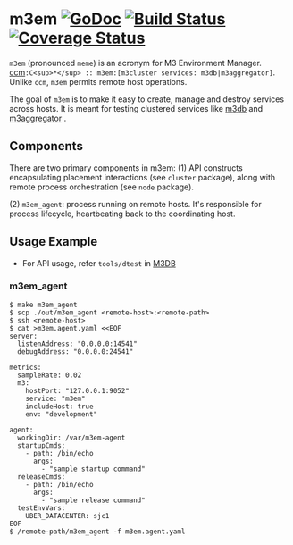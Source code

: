 m3em [![GoDoc][doc-img]][doc] [![Build Status][ci-img]][ci] [![Coverage Status][cov-img]][cov]
==============================================================================================

`m3em` (pronounced `meme`) is an acronym for M3 Environment Manager. [ccm](https://github.com/pcmanus/ccm)`:C<sup>*</sup> :: m3em:[m3cluster services: m3db|m3aggregator]`. Unlike `ccm`, `m3em` permits remote host operations.

The goal of `m3em` is to make it easy to create, manage and destroy services across hosts. It is meant for testing clustered services like [m3db](https://github.com/m3db/m3db) and [m3aggregator](https://github.com/m3db/m3aggregator) .

[doc-img]: https://godoc.org/github.com/m3db/m3em?status.svg
[doc]: https://godoc.org/github.com/m3db/m3em
[ci-img]: https://travis-ci.org/m3db/m3em.svg?branch=master
[ci]: https://travis-ci.org/m3db/m3em
[cov-img]: https://coveralls.io/repos/m3db/m3em/badge.svg?branch=master&service=github
[cov]: https://coveralls.io/github/m3db/m3em?branch=master


## Components
There are two primary components in m3em:
(1) API constructs encapsulating placement interactions (see `cluster` package), along with remote process orchestration (see `node` package).

(2) `m3em_agent`: process running on remote hosts. It's responsible for process lifecycle, heartbeating back to the coordinating host.

## Usage Example
- For API usage, refer `tools/dtest` in [M3DB](https://github.com/m3db/m3db)

### m3em_agent

```
$ make m3em_agent
$ scp ./out/m3em_agent <remote-host>:<remote-path>
$ ssh <remote-host>
$ cat >m3em.agent.yaml <<EOF
server:
  listenAddress: "0.0.0.0:14541"
  debugAddress: "0.0.0.0:24541"

metrics:
  sampleRate: 0.02
  m3:
    hostPort: "127.0.0.1:9052"
    service: "m3em"
    includeHost: true
    env: "development"

agent:
  workingDir: /var/m3em-agent
  startupCmds:
    - path: /bin/echo
      args:
        - "sample startup command"
  releaseCmds:
    - path: /bin/echo
      args:
        - "sample release command"
  testEnvVars:
    UBER_DATACENTER: sjc1
EOF
$ /remote-path/m3em_agent -f m3em.agent.yaml
```